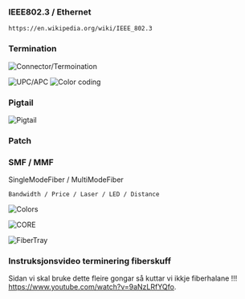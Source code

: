 ### IEEE802.3 / Ethernet
```
https://en.wikipedia.org/wiki/IEEE_802.3
```

### Termination
![Connector/Termoination](https://vitextech.com/wp-content/uploads/2019/12/Conn3.png)


![UPC/APC](https://media.cablematic.com/hqterms/pulido_fibra.png)
![Color coding](https://www.ingenova.com/wp-content/uploads/2021/06/apc-vs-upc.png)


### Pigtail
![Pigtail](https://cdn.shopify.com/s/files/1/1026/4509/files/lc-12-pigtail-sm-no-jacket_large.png?v=1505251113)


### Patch 


### SMF / MMF
SingleModeFiber / MultiModeFiber

```
Bandwidth / Price / Laser / LED / Distance
```

![Colors](https://user-images.githubusercontent.com/30005006/170926051-954bbeb7-3320-47b4-ba10-93d6c5dfe05c.png)

![CORE](https://media.fs.com/images/community/upload/wangEditor/202004/22/_1587527696_EVzlmqrv3z.png)


![FiberTray](https://thumbs.dreamstime.com/b/optic-fiber-cable-splicing-fibers-spice-tray-optical-distribution-frame-123502078.jpg)




### Instruksjonsvideo terminering fiberskuff
Sidan vi skal bruke dette fleire gongar så kuttar vi ikkje fiberhalane !!!
  https://www.youtube.com/watch?v=9aNzLRfYQfo.
